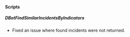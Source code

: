 
#### Scripts

##### DBotFindSimilarIncidentsByIndicators

- Fixed an issue where found incidents were not returned.